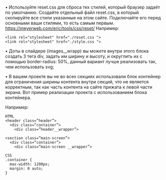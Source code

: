 •	Используйте reset.css для сброса тех стилей, который браузер задаёт по умолчанию. Создайте отдельный файл reset.css, в который скопируйте все стили указанные на этом сайте. Подключайте его перед основными ваши стилями, то есть самым первым.
https://meyerweb.com/eric/tools/css/reset/
Например:
```
<link rel="stylesheet" href="./reset.css ">
<link rel="stylesheet" href="./style.css ">
```
•	Доты в слайдере (images__wrapp) вы можете внутри этого блока создать 3 тега div, задать им ширину и высоту, и округлить их с помощью border-radius: 50%, данный вариант лучше реализовать так, чем использовать svg;

•	В вашем проекте вы не во всех секциях использовали блок контейнер для ограничения ширины контента внутри секций, что не является корректным, так как часть контента на сайте прижата к левой части экрана.
Вот пример реализации проекта с использованием блока контейнера.

Например:
```
HTML
<header class=”header”>
  <div class=”container”>
    <div class=”header__wrapper”>

<section class=”main-screen”>
  <div class=”container”>
    <div class=”main-screen __wrapper”>

CSS
.container {
  max-width: 1200px;
  margin: 0 auto;
}
```
